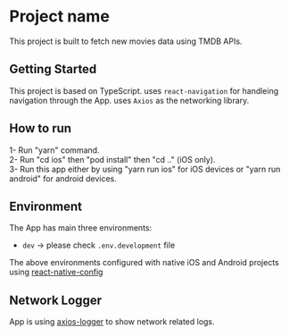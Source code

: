 # Project name

This project is built to fetch new movies data using TMDB APIs.

## Getting Started

This project is based on TypeScript. uses ```react-navigation``` for handleing navigation through the App. uses ```Axios``` as the networking library.

## How to run

1- Run "yarn" command. <br />
2- Run "cd ios" then "pod install" then "cd .." (iOS only).<br />
3- Run this app either by using "yarn run ios" for iOS devices or "yarn run android" for android devices.<br />

## Environment

The App has main three environments:

* ```dev``` -> please check ```.env.development``` file

The above environments configured with native iOS and Android projects using [react-native-config](https://github.com/luggit/react-native-config)

## Network Logger

App is using [axios-logger](https://github.com/hg-pyun/axios-logger) to show network related logs.




